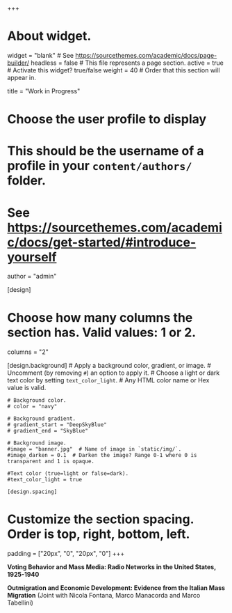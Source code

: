 +++
# About widget.
widget = "blank"  # See https://sourcethemes.com/academic/docs/page-builder/
headless = false  # This file represents a page section.
active = true  # Activate this widget? true/false
weight = 40  # Order that this section will appear in.

title = "Work in Progress"

# Choose the user profile to display
# This should be the username of a profile in your `content/authors/` folder.
# See https://sourcethemes.com/academic/docs/get-started/#introduce-yourself
author = "admin"

[design]
  # Choose how many columns the section has. Valid values: 1 or 2.
  columns = "2"

  [design.background]
    # Apply a background color, gradient, or image.
    #   Uncomment (by removing `#`) an option to apply it.
    #   Choose a light or dark text color by setting `text_color_light`.
    #   Any HTML color name or Hex value is valid.

    # Background color.
    # color = "navy"

    # Background gradient.
    # gradient_start = "DeepSkyBlue"
    # gradient_end = "SkyBlue"

    # Background image.
    #image = "banner.jpg"  # Name of image in `static/img/`.
    #image_darken = 0.1  # Darken the image? Range 0-1 where 0 is transparent and 1 is opaque.

    #Text color (true=light or false=dark).
    #text_color_light = true

    [design.spacing]
  # Customize the section spacing. Order is top, right, bottom, left.
  padding = ["20px", "0", "20px", "0"]
+++

<p></p>

**Voting Behavior and Mass Media: Radio Networks in the United States, 1925-1940**


**Outmigration and Economic Development: Evidence from the Italian Mass Migration** (Joint with Nicola Fontana, Marco Manacorda and Marco Tabellini)



<!-- In his seminal contribution, Stromberg (2004) argues that radio ownership had a positive impact on political turnout during the interwar period. In this paper, I document that higher turnout was driven by the access to national radio networks, the first uniform media platform of American history. While radio networks transmitted content of national relevance, non affiliated stations predominantly targeted local matters. Exploiting the gradual rule out of radio signal in the country, I find that exogenous network access increased congressional and presidential turnout by 2 and 3 percentage points respectively. The same treatment reduced political competition between democrats and republicans. I suggest that my results are driven by the homogenization of counties political behavior towards the national averages induced by radio networks. While access to non-affiliated stations had little to no effect on turnout and competition, national radio networks reduced the gap between county level turnout and competition and the national averages. -->



<!-- How does mass outmigration affect short and long run economic development? We answer this question in the context of the Italian diaspora between 1875 and 1920, when nine million Italians – or, one third of Italy’s 1900 population – left the country for the United States, Canada, and Latin America. To do so, we collect and digitize a large number of datasets on yearly migration from each municipality as well as censuses of manufacturing and agriculture. Combining them with more recent datasets, we can trace out the effects of emigration at the municipality level for the entire century. To identify the causal impact of emigration, we predict the total number of migrants from each Italian municipality between 1900 and 1920 by combining variation in pre-1900 connections between Italian municipalities and US counties with the differential economic attractiveness of US counties after 1900. Preliminary results show that the 1900-1920 cumulative mass-emigration had a negative and strong effect on different measures of economic development, such as industrial production, manufacturing employment, and population growth. However, such negative effects become quantitatively large and statistically significant only after the 1950s, suggesting a potential interaction between historical emigration and structural transformation that took place in Italy after WWII. -->
